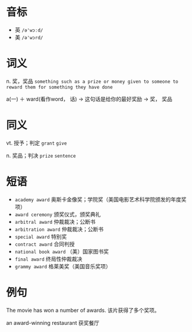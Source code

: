 # 音标

- 英 `/ə'wɔːd/`
- 美 `/ə'wɔrd/`

# 词义

n. 奖，奖品
`something such as a prize or money given to someone to reward them for something they have done`



a(一) ＋ ward(看作word， 话) → 这句话是给你的最好奖励 → 奖， 奖品

# 同义

vt. 授予；判定
`grant` `give`

n. 奖品；判决
`prize` `sentence`

# 短语

- `academy award` 奥斯卡金像奖；学院奖（美国电影艺术科学院颁发的年度奖项）
- `award ceremony` 颁奖仪式，颁奖典礼
- `arbitral award` 仲裁裁决；公断书
- `arbitration award` 仲裁裁决；公断书
- `special award` 特别奖
- `contract award` 合同判授
- `national book award` （美）国家图书奖
- `final award` 终局性仲裁裁决
- `grammy award` 格莱美奖（美国音乐奖项）

# 例句

The movie has won a number of awards.
该片获得了多个奖项。

an award-winning restaurant
获奖餐厅


